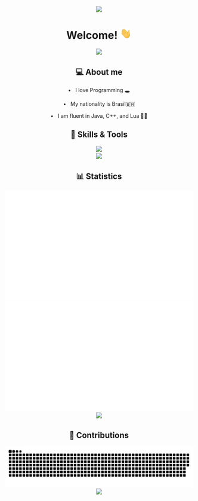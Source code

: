 <div align="center">
  <img src="https://capsule-render.vercel.app/api?animation=fadeIn&type=waving&color=gradient&height=200&fontAlignY=40"/>
  <h1>Welcome! <img src="https://raw.githubusercontent.com/mov-ebx/mov-ebx/master/assets/wave.gif" height=30></h1>
  <div id="badges">
    <a href="https://github.com/MVPSt">
      <img src="https://img.shields.io/badge/Gists-blue?logo=github">
    </a>

  </div>
</div>

<div>
  <h2 align="center">💻 About me</h2>
  <div align="center">
    <p>•   I love Programming 🕳️</p>
    <p>•   My nationality is Brasil🇧🇷</p>
    <p>•   I am fluent in Java, C++, and Lua 👨‍💻</p>
  </div>
</div>

<div align="center">
  <h2 align="center">📜 Skills & Tools</h2>
  <a href="https://skillicons.dev">
    <img src="https://skillicons.dev/icons?i=cs,bots,dotnet,java,lua,py"/>
    <br>
    <img src="https://skillicons.dev/icons?i=cloudflare,discord,eclipse,git,github,idea,linux,visualstudio,vscode,selenium"/>
  </a>
</div>

<div align="center">
  <h2 align="center">📊 Statistics</h2>
  <img src="https://raw.githubusercontent.com/mov-ebx/mov-ebx/stats/generated/overview.svg#gh-dark-mode-only">
  <img src="https://raw.githubusercontent.com/mov-ebx/mov-ebx/stats/generated/languages.svg#gh-dark-mode-only">
  <img src="http://github-readme-streak-stats.herokuapp.com?user=mov-ebx&theme=tokyonight_duo&hide_border=true&mode=weekly">
</div>

<div align="center">
  <h2 align="center">🐍 Contributions</h2>
  <img src="https://raw.githubusercontent.com/mov-ebx/mov-ebx/snake/github-contribution-grid-snake-dark.svg"/>
</div>

<div align="center">
  <img src="https://capsule-render.vercel.app/api?type=waving&color=gradient&height=200&section=footer"/>
</div>
